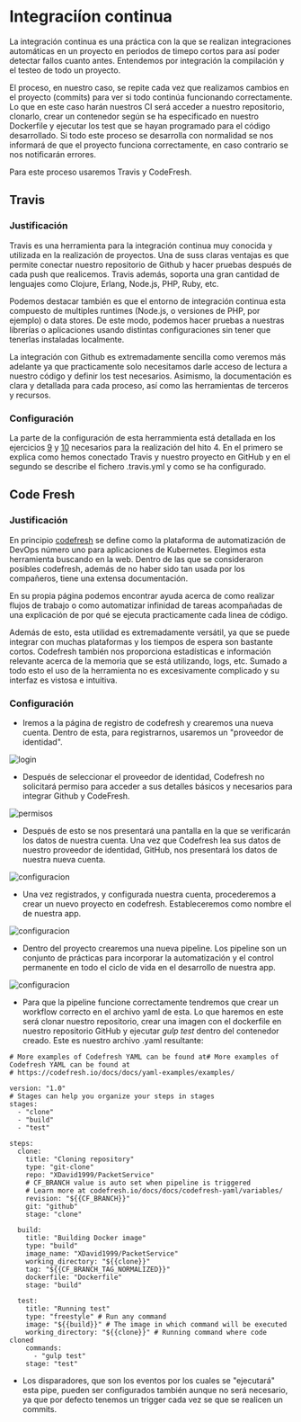 # Integraciíon continua

La integración continua es una práctica con la que se realizan integraciones automáticas en un proyecto en periodos de timepo cortos para así poder detectar fallos cuanto antes. Entendemos por integración la compilación y el testeo de todo un proyecto.

El proceso, en nuestro caso, se repite cada vez que realizamos cambios en el proyecto (commits) para ver si todo continúa funcionando correctamente. Lo que en este caso harán nuestros CI será acceder a nuestro repositorio, clonarlo, crear un contenedor según se ha especificado en nuestro Dockerfile y ejecutar los test que se hayan programado para el código desarrollado. Si todo este proceso se desarrolla con normalidad se nos informará de que el proyecto funciona correctamente, en caso contrario se nos notificarán errores.

Para este proceso usaremos Travis y CodeFresh.

## Travis

### Justificación

Travis es una herramienta para la integración continua muy conocida y utilizada en la realización de proyectos. Una de suss claras ventajas es que permite conectar nuestro repositorio de Github y hacer pruebas después de cada push que realicemos. Travis además, soporta una gran cantidad de lenguajes como Clojure, Erlang, Node.js, PHP, Ruby, etc. 

Podemos destacar también es que el entorno de integración continua esta compuesto de multiples runtimes (Node.js, o versiones de PHP, por ejemplo) o data stores. De este modo, podemos hacer pruebas a nuestras librerías o aplicaciones usando distintas configuraciones sin tener que tenerlas instaladas localmente.

La integración con Github es extremadamente sencilla como veremos más adelante ya que practicamente solo necesitamos darle acceso de lectura a nuestro código y definir los test necesarios. Asimismo, la documentación es clara y detallada para cada proceso, así como las herramientas de terceros y recursos.

### Configuración

La parte de la configuración de esta herrammienta está detallada en los ejercicios [9](https://github.com/XDavid1999/Exercises/blob/master/Ejercicios/ejercicio9/ejercicio9.md) y [10](https://github.com/XDavid1999/Exercises/blob/master/Ejercicios/ejercicio10/ejercicio10.md) necesarios para la realización del hito 4. En el primero se explica como hemos conectado Travis y nuestro proyecto en GitHub y en el segundo se describe el fichero .travis.yml y como se ha configurado.

## Code Fresh

### Justificación

En principio [codefresh](https://codefresh.io) se define como la plataforma de automatización de DevOps número uno para aplicaciones de Kubernetes. Elegimos esta herramienta buscando en la web. Dentro de las que se consideraron posibles codefresh, además de no haber sido tan usada por los compañeros, tiene una extensa documentación. 

En su propia página podemos encontrar ayuda acerca de como realizar flujos de trabajo o como automatizar infinidad de tareas acompañadas de una explicación de por qué se ejecuta practicamente cada linea de código. 

Además de esto, esta utilidad es extremadamente versátil, ya que se puede integrar con muchas plataformas y los tiempos de espera son bastante cortos. Codefresh también nos proporciona estadísticas e información relevante acerca de la memoria que se está utilizando, logs, etc. Sumado a todo esto el uso de la herramienta no es excesivamente complicado y su interfaz es vistosa e intuitiva.

### Configuración

- Iremos a la página de registro de codefresh y crearemos una nueva cuenta. Dentro de esta, para registrarnos, usaremos un "proveedor de identidad".

![login](images/im1.png)

- Después de seleccionar el proveedor de identidad, Codefresh no solicitará permiso para acceder a sus detalles básicos y necesarios para integrar Github y CodeFresh.

![permisos](images/im2.png)

- Después de esto se nos presentará una pantalla en la que se verificarán los datos de nuestra cuenta. Una vez que Codefresh lea sus datos de nuestro proveedor de identidad, GitHub, nos presentará los datos de nuestra nueva cuenta.

![configuracion](images/im3.png)

- Una vez registrados, y configurada nuestra cuenta, procederemos a crear un nuevo proyecto en codefresh. Estableceremos como nombre el de nuestra app.

![configuracion](images/im4.png)

- Dentro del proyecto crearemos una nueva pipeline. Los pipeline son un conjunto de prácticas para incorporar la automatización y el control permanente en todo el ciclo de vida en el desarrollo de nuestra app.

![configuracion](images/im5.png)

- Para que la pipeline funcione correctamente tendremos que crear un workflow correcto en el archivo yaml de esta. Lo que haremos en este será clonar nuestro repositorio, crear una imagen con el dockerfile en nuestro repositorio GitHub y ejecutar *gulp test* dentro del contenedor creado. Este es nuestro archivo .yaml resultante: 

~~~
# More examples of Codefresh YAML can be found at# More examples of Codefresh YAML can be found at
# https://codefresh.io/docs/docs/yaml-examples/examples/

version: "1.0"
# Stages can help you organize your steps in stages
stages:
  - "clone"
  - "build"
  - "test"

steps:
  clone:
    title: "Cloning repository"
    type: "git-clone"
    repo: "XDavid1999/PacketService"
    # CF_BRANCH value is auto set when pipeline is triggered
    # Learn more at codefresh.io/docs/docs/codefresh-yaml/variables/
    revision: "${{CF_BRANCH}}"
    git: "github"
    stage: "clone"

  build:
    title: "Building Docker image"
    type: "build"
    image_name: "XDavid1999/PacketService"
    working_directory: "${{clone}}"
    tag: "${{CF_BRANCH_TAG_NORMALIZED}}"
    dockerfile: "Dockerfile"
    stage: "build"

  test:
    title: "Running test"
    type: "freestyle" # Run any command
    image: "${{build}}" # The image in which command will be executed
    working_directory: "${{clone}}" # Running command where code cloned
    commands:
      - "gulp test"
    stage: "test"
~~~

-  Los disparadores, que son los eventos por los cuales se "ejecutará" esta pipe, pueden ser configurados también aunque no será necesario, ya que por defecto tenemos un trigger cada vez se que se realicen un commits.